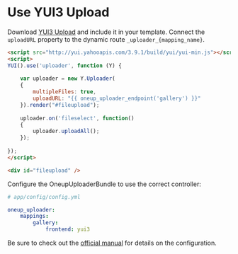 Use YUI3 Upload
===============

Download [YUI3 Upload](http://yuilibrary.com/yui/docs/uploader/) and include it in your template. Connect the `uploadURL` property to the dynamic route `_uploader_{mapping_name}`.

```html
<script src="http://yui.yahooapis.com/3.9.1/build/yui/yui-min.js"></script>
<script>
YUI().use('uploader', function (Y) {
    
    var uploader = new Y.Uploader(
    {
        multipleFiles: true,
        uploadURL: "{{ oneup_uploader_endpoint('gallery') }}"
    }).render("#fileupload");
    
    uploader.on('fileselect', function()
    {
        uploader.uploadAll();
    });
    
});
</script>

<div id="fileupload" />
```

Configure the OneupUploaderBundle to use the correct controller:

```yaml
# app/config/config.yml

oneup_uploader:
    mappings:
        gallery:
            frontend: yui3
```

Be sure to check out the [official manual](http://yuilibrary.com/yui/docs/uploader/) for details on the configuration.